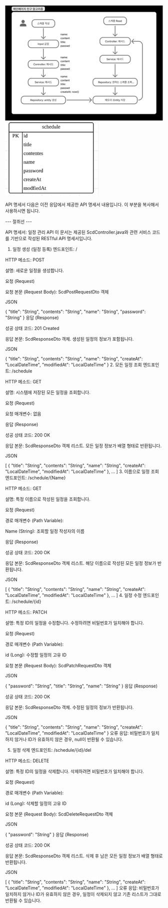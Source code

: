 ![img_2.png](img_2.png)
![img.png](img.png)

API 명세서
다음은 이전 응답에서 제공한 API 명세서 내용입니다. 이 부분을 복사해서 사용하시면 됩니다.

--- 절취선 ---

API 명세서: 일정 관리 API
이 문서는 제공된 ScdController.java와 관련 서비스 코드를 기반으로 작성된 RESTful API 명세서입니다.

1. 일정 생성 (일정 등록)
   엔드포인트: /

HTTP 메소드: POST

설명: 새로운 일정을 생성합니다.

요청 (Request)

요청 본문 (Request Body): ScdPostRequestDto 객체

JSON

{
"title": "String",
"contents": "String",
"name": "String",
"password": "String"
}
응답 (Response)

성공 상태 코드: 201 Created

응답 본문: ScdResponseDto 객체. 생성된 일정의 정보가 포함됩니다.

JSON

{
"title": "String",
"contents": "String",
"name": "String",
"createAt": "LocalDateTime",
"modifiedAt": "LocalDateTime"
}
2. 모든 일정 조회
   엔드포인트: /schedule

HTTP 메소드: GET

설명: 시스템에 저장된 모든 일정을 조회합니다.

요청 (Request)

요청 매개변수: 없음

응답 (Response)

성공 상태 코드: 200 OK

응답 본문: ScdResponseDto 객체 리스트. 모든 일정 정보가 배열 형태로 반환됩니다.

JSON

[
{
"title": "String",
"contents": "String",
"name": "String",
"createAt": "LocalDateTime",
"modifiedAt": "LocalDateTime"
},
...
]
3. 이름으로 일정 조회
   엔드포인트: /schedule/{Name}

HTTP 메소드: GET

설명: 특정 이름으로 작성된 일정을 조회합니다.

요청 (Request)

경로 매개변수 (Path Variable):

Name (String): 조회할 일정 작성자의 이름

응답 (Response)

성공 상태 코드: 200 OK

응답 본문: ScdResponseDto 객체 리스트. 해당 이름으로 작성된 모든 일정 정보가 반환됩니다.

JSON

[
{
"title": "String",
"contents": "String",
"name": "String",
"createAt": "LocalDateTime",
"modifiedAt": "LocalDateTime"
},
...
]
4. 일정 수정
   엔드포인트: /schedule/{id}

HTTP 메소드: PATCH

설명: 특정 ID의 일정을 수정합니다. 수정하려면 비밀번호가 일치해야 합니다.

요청 (Request)

경로 매개변수 (Path Variable):

id (Long): 수정할 일정의 고유 ID

요청 본문 (Request Body): ScdPatchRequestDto 객체

JSON

{
"password": "String",
"title": "String",
"name": "String"
}
응답 (Response)

성공 상태 코드: 200 OK

응답 본문: ScdResponseDto 객체. 수정된 일정의 정보가 반환됩니다.

JSON

{
"title": "String",
"contents": "String",
"name": "String",
"createAt": "LocalDateTime",
"modifiedAt": "LocalDateTime"
}
오류 응답: 비밀번호가 일치하지 않거나 ID가 유효하지 않은 경우, null이 반환될 수 있습니다.

5. 일정 삭제
   엔드포인트: /schedule/{id}/del

HTTP 메소드: DELETE

설명: 특정 ID의 일정을 삭제합니다. 삭제하려면 비밀번호가 일치해야 합니다.

요청 (Request)

경로 매개변수 (Path Variable):

id (Long): 삭제할 일정의 고유 ID

요청 본문 (Request Body): ScdDeleteRequestDto 객체

JSON

{
"password": "String"
}
응답 (Response)

성공 상태 코드: 200 OK

응답 본문: ScdResponseDto 객체 리스트. 삭제 후 남은 모든 일정 정보가 배열 형태로 반환됩니다.

JSON

[
{
"title": "String",
"contents": "String",
"name": "String",
"createAt": "LocalDateTime",
"modifiedAt": "LocalDateTime"
},
...
]
오류 응답: 비밀번호가 일치하지 않거나 ID가 유효하지 않은 경우, 일정이 삭제되지 않고 기존 리스트가 그대로 반환될 수 있습니다.
